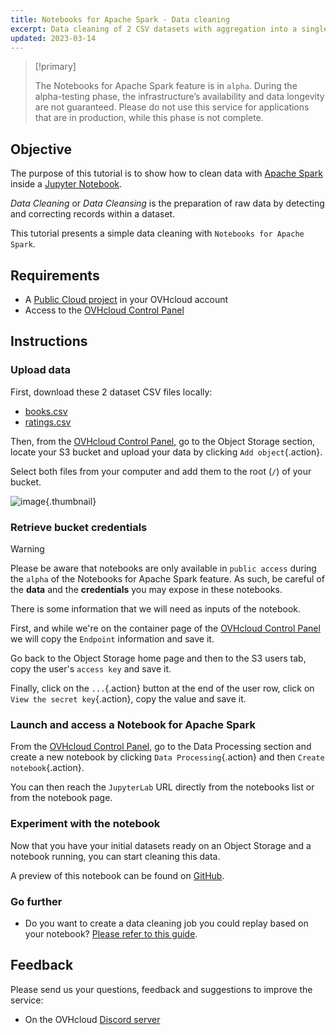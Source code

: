 ```yaml
---
title: Notebooks for Apache Spark - Data cleaning
excerpt: Data cleaning of 2 CSV datasets with aggregation into a single clean Parquet file
updated: 2023-03-14
---
```


> [!primary]
>
> The Notebooks for Apache Spark feature is in `alpha`. During the alpha-testing phase, the infrastructure’s availability and data longevity are not guaranteed. Please do not use this service for applications that are in production, while this phase is not complete.
>

## Objective

The purpose of this tutorial is to show how to clean data with [Apache Spark](https://spark.apache.org/) inside a [Jupyter Notebook](https://jupyter.org/).

*Data Cleaning* or *Data Cleansing* is the preparation of raw data by detecting and correcting records within a dataset.

This tutorial presents a simple data cleaning with `Notebooks for Apache Spark`.

## Requirements 

- A [Public Cloud project](https://www.ovhcloud.com/de/public-cloud/) in your OVHcloud account
- Access to the [OVHcloud Control Panel](https://www.ovh.com/auth/?action=gotomanager&from=https://www.ovh.de/&ovhSubsidiary=de)

## Instructions

### Upload data

First, download these 2 dataset CSV files locally:

- [books.csv](https://raw.githubusercontent.com/ovh/data-processing-samples/master/apache_spark_notebook_data_cleaning/books.csv)
- [ratings.csv](https://raw.githubusercontent.com/ovh/data-processing-samples/master/apache_spark_notebook_data_cleaning/ratings.csv)

Then, from the [OVHcloud Control Panel](https://www.ovh.com/auth/?action=gotomanager&from=https://www.ovh.de/&ovhSubsidiary=de), go to the Object Storage section, locate your S3 bucket and upload your data by clicking `Add object`{.action}.

Select both files from your computer and add them to the root (`/`) of your bucket.

![image](object-storage-datasets.png){.thumbnail}

### Retrieve bucket credentials

> [!warning]
>
> Please be aware that notebooks are only available in `public access` during the `alpha` of the Notebooks for Apache Spark feature. As such, be careful of the **data** and the **credentials** you may expose in these notebooks.

There is some information that we will need as inputs of the notebook.

First, and while we're on the container page of the [OVHcloud Control Panel](https://www.ovh.com/auth/?action=gotomanager&from=https://www.ovh.de/&ovhSubsidiary=de) we will copy the `Endpoint` information and save it.

Go back to the Object Storage home page and then to the S3 users tab, copy the user's `access key` and save it.

Finally, click on the `...`{.action} button at the end of the user row, click on `View the secret key`{.action}, copy the value and save it.

### Launch and access a Notebook for Apache Spark

From the [OVHcloud Control Panel](https://www.ovh.com/auth/?action=gotomanager&from=https://www.ovh.de/&ovhSubsidiary=de), go to the Data Processing section and create a new notebook by clicking `Data Processing`{.action} and then `Create notebook`{.action}.

You can then reach the `JupyterLab` URL directly from the notebooks list or from the notebook page.

### Experiment with the notebook

Now that you have your initial datasets ready on an Object Storage and a notebook running, you can start cleaning this data.

A preview of this notebook can be found on [GitHub](https://github.com/ovh/data-processing-samples/blob/master/apache_spark_notebook_data_cleaning/apache_spark_notebook_data_cleaning_tutorial.ipynb).

### Go further

- Do you want to create a data cleaning job you could replay based on your notebook? [Please refer to this guide](31_HOWTO_submit-python-ui1.).

## Feedback

Please send us your questions, feedback and suggestions to improve the service:

- On the OVHcloud [Discord server](https://discord.com/invite/vXVurFfwe9)

